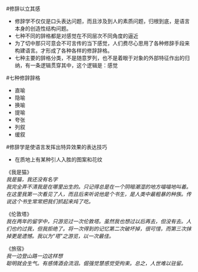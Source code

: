 #修辞以立其感  

 * 修辞学不仅仅是口头表达问题，而且涉及到人的素质问题，归根到底，是语言本身的创造性结构问题。  
 * 七种不同的辞格都是对感觉在不同层次不同角度的逼近
 * 为了切中那只可意会不可言传的当下感觉，人们费尽心思用了各种修辞手段来构建语言。才形成了各种各样的修辞辞格。
 * 七种主要的辞格分类，不是随意罗列，也不是着眼于对象的外部特征作出的归纳，有一条逻辑贯穿其中，这个逻辑是：感觉  
 
#七种修辞辞格  

 * 直喻
 * 隐喻
 * 换喻
 * 提喻
 * 夸张
 * 列叙
 * 缓叙

#修辞学是使语言发挥出特异效果的表达技巧  

 * 在质地上有某种引人入胜的图案和花纹  

《我是猫》  
*我是猫，我还没有名字*  
*我完全弄不清我是在哪里出生的。只记得总是在一个阴暗潮湿的地方喵喵地叫着。在这里我第一次看见了人，而且后来听说他是个书生，是人类中最粗暴的种族。传说这个书生常常把我们抓起来炖了吃。*

《伦敦塔》  
*我在两年的留学中，只游览过一次伦敦塔。虽然我也想过以后再去，但没有去。人们也约过我，但我拒绝了。将一次得到的记忆第二次破坏掉，很可惜，而第三次抹掉更是遗憾。我以为“塔”之游览，以一次最佳。*  

《旅宿》  
 *我一边登山路一边这样想*  
 *聪明就会生气。有感情酒会流泪。倔强觉慧感觉受拘束。总之，人世难以驻留。*  
